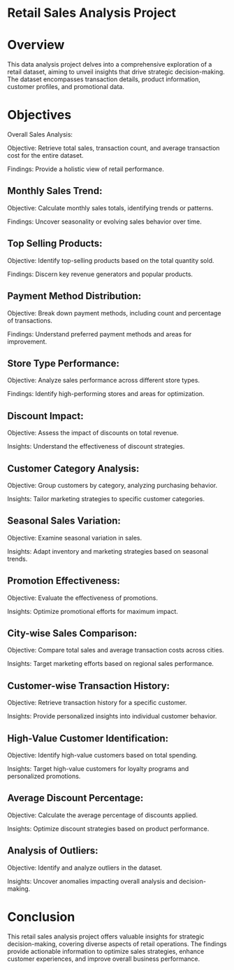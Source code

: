 # Retail Sales Analysis Project
# Overview
This data analysis project delves into a comprehensive exploration of a retail dataset, aiming to unveil insights that drive strategic decision-making. The dataset encompasses transaction details, product information, customer profiles, and promotional data.

# Objectives
Overall Sales Analysis:

Objective: Retrieve total sales, transaction count, and average transaction cost for the entire dataset.

Findings: Provide a holistic view of retail performance.

## Monthly Sales Trend:

Objective: Calculate monthly sales totals, identifying trends or patterns.

Findings: Uncover seasonality or evolving sales behavior over time.

## Top Selling Products:

Objective: Identify top-selling products based on the total quantity sold.

Findings: Discern key revenue generators and popular products.

## Payment Method Distribution:

Objective: Break down payment methods, including count and percentage of transactions.

Findings: Understand preferred payment methods and areas for improvement.

## Store Type Performance:

Objective: Analyze sales performance across different store types.

Findings: Identify high-performing stores and areas for optimization.

## Discount Impact:

Objective: Assess the impact of discounts on total revenue.

Insights: Understand the effectiveness of discount strategies.

## Customer Category Analysis:

Objective: Group customers by category, analyzing purchasing behavior.

Insights: Tailor marketing strategies to specific customer categories.

## Seasonal Sales Variation:

Objective: Examine seasonal variation in sales.

Insights: Adapt inventory and marketing strategies based on seasonal trends.

## Promotion Effectiveness:

Objective: Evaluate the effectiveness of promotions.

Insights: Optimize promotional efforts for maximum impact.

## City-wise Sales Comparison:

Objective: Compare total sales and average transaction costs across cities.

Insights: Target marketing efforts based on regional sales performance.

## Customer-wise Transaction History:

Objective: Retrieve transaction history for a specific customer.

Insights: Provide personalized insights into individual customer behavior.

## High-Value Customer Identification:

Objective: Identify high-value customers based on total spending.

Insights: Target high-value customers for loyalty programs and personalized promotions.

## Average Discount Percentage:

Objective: Calculate the average percentage of discounts applied.

Insights: Optimize discount strategies based on product performance.

## Analysis of Outliers:

Objective: Identify and analyze outliers in the dataset.

Insights: Uncover anomalies impacting overall analysis and decision-making.

# Conclusion
This retail sales analysis project offers valuable insights for strategic decision-making, covering diverse aspects of retail operations. The findings provide actionable information to optimize sales strategies, enhance customer experiences, and improve overall business performance.
